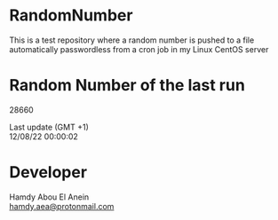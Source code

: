 # RandomNumber    
This is a test repository where a random number is pushed to a file automatically passwordless from a cron job in my Linux CentOS server    
# Random Number of the last run   
28660
      
Last update (GMT +1)    
12/08/22 00:00:02
# Developer    
Hamdy Abou El Anein   
hamdy.aea@protonmail.com
